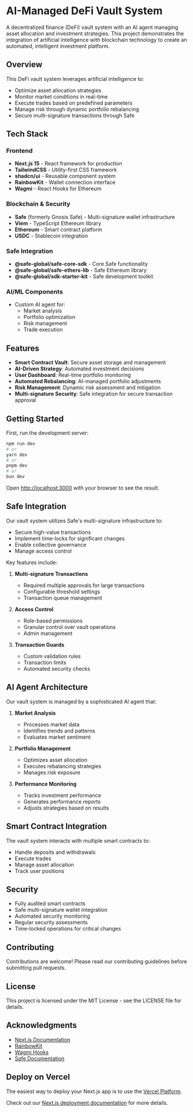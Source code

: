 # AI-Managed DeFi Vault System

A decentralized finance (DeFi) vault system with an AI agent managing asset allocation and investment strategies. This project demonstrates the integration of artificial intelligence with blockchain technology to create an automated, intelligent investment platform.

## Overview

This DeFi vault system leverages artificial intelligence to:

- Optimize asset allocation strategies
- Monitor market conditions in real-time
- Execute trades based on predefined parameters
- Manage risk through dynamic portfolio rebalancing
- Secure multi-signature transactions through Safe

## Tech Stack

### Frontend

- **Next.js 15** - React framework for production
- **TailwindCSS** - Utility-first CSS framework
- **shadcn/ui** - Reusable component system
- **RainbowKit** - Wallet connection interface
- **Wagmi** - React Hooks for Ethereum

### Blockchain & Security

- **Safe** (formerly Gnosis Safe) - Multi-signature wallet infrastructure
- **Viem** - TypeScript Ethereum library
- **Ethereum** - Smart contract platform
- **USDC** - Stablecoin integration

### Safe Integration

- **@safe-global/safe-core-sdk** - Core Safe functionality
- **@safe-global/safe-ethers-lib** - Safe Ethereum library
- **@safe-global/sdk-starter-kit** - Safe development toolkit

### AI/ML Components

- Custom AI agent for:
  - Market analysis
  - Portfolio optimization
  - Risk management
  - Trade execution

## Features

- **Smart Contract Vault**: Secure asset storage and management
- **AI-Driven Strategy**: Automated investment decisions
- **User Dashboard**: Real-time portfolio monitoring
- **Automated Rebalancing**: AI-managed portfolio adjustments
- **Risk Management**: Dynamic risk assessment and mitigation
- **Multi-signature Security**: Safe integration for secure transaction approval

## Getting Started

First, run the development server:

```bash
npm run dev
# or
yarn dev
# or
pnpm dev
# or
bun dev
```

Open [http://localhost:3000](http://localhost:3000) with your browser to see the result.

## Safe Integration

Our vault system utilizes Safe's multi-signature infrastructure to:

- Secure high-value transactions
- Implement time-locks for significant changes
- Enable collective governance
- Manage access control

Key features include:

1. **Multi-signature Transactions**

   - Required multiple approvals for large transactions
   - Configurable threshold settings
   - Transaction queue management

2. **Access Control**

   - Role-based permissions
   - Granular control over vault operations
   - Admin management

3. **Transaction Guards**
   - Custom validation rules
   - Transaction limits
   - Automated security checks

## AI Agent Architecture

Our vault system is managed by a sophisticated AI agent that:

1. **Market Analysis**

   - Processes market data
   - Identifies trends and patterns
   - Evaluates market sentiment

2. **Portfolio Management**

   - Optimizes asset allocation
   - Executes rebalancing strategies
   - Manages risk exposure

3. **Performance Monitoring**
   - Tracks investment performance
   - Generates performance reports
   - Adjusts strategies based on results

## Smart Contract Integration

The vault system interacts with multiple smart contracts to:

- Handle deposits and withdrawals
- Execute trades
- Manage asset allocation
- Track user positions

## Security

- Fully audited smart contracts
- Safe multi-signature wallet integration
- Automated security monitoring
- Regular security assessments
- Time-locked operations for critical changes

## Contributing

Contributions are welcome! Please read our contributing guidelines before submitting pull requests.

## License

This project is licensed under the MIT License - see the LICENSE file for details.

## Acknowledgments

- [Next.js Documentation](https://nextjs.org/docs)
- [RainbowKit](https://www.rainbowkit.com/)
- [Wagmi Hooks](https://wagmi.sh/)
- [Safe Documentation](https://docs.safe.global/)

## Deploy on Vercel

The easiest way to deploy your Next.js app is to use the [Vercel Platform](https://vercel.com/new).

Check out our [Next.js deployment documentation](https://nextjs.org/docs/deployment) for more details.
